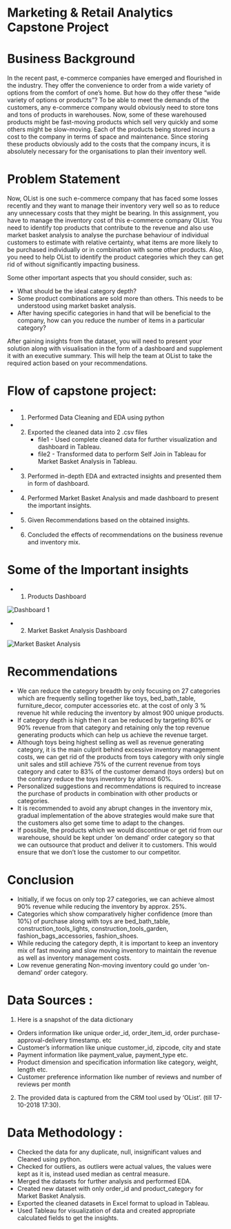 # Marketing & Retail Analytics Capstone Project

# Business Background

In the recent past, e-commerce companies have emerged and flourished in the industry. They offer the convenience to order from a wide variety of options from the comfort of one’s home. But how do they offer these “wide variety of options or products”? To be able to meet the demands of the customers, any e-commerce company would obviously need to store tons and tons of products in warehouses. Now, some of these warehoused products might be fast-moving products which sell very quickly and some others might be slow-moving. Each of the products being stored incurs a cost to the company in terms of space and maintenance. Since storing these products obviously add to the costs that the company incurs, it is absolutely necessary for the organisations to plan their inventory well.

# Problem Statement 

Now, OList is one such e-commerce company that has faced some losses recently and they want to manage their inventory very well so as to reduce any unnecessary costs that they might be bearing. In this assignment, you have to manage the inventory cost of this e-commerce company OList. You need to identify top products that contribute to the revenue and also use market basket analysis to analyse the purchase behaviour of individual customers to estimate with relative certainty, what items are more likely to be purchased individually or in combination with some other products.
Also, you need to help OList to identify the product categories which they can get rid of without significantly impacting business.

Some other important aspects that you should consider, such as:
  - What should be the ideal category depth?
  - Some product combinations are sold more than others. This needs to be understood using market basket analysis.
  - After having specific categories in hand that will be beneficial to the company, how can you reduce the number of items in a particular category?

After gaining insights from the dataset, you will need to present your solution along with visualisation in the form of a dashboard and supplement it with an executive summary. This will help the team at OList to take the required action based on your recommendations.

# Flow of capstone project:
- 1) Performed Data Cleaning and EDA using python
- 2) Exported the cleaned data into 2 .csv files
     - file1 - Used complete cleaned data for further visualization and dashboard in Tableau.
     - file2 - Transformed data to perform Self Join in Tableau for Market Basket Analysis in Tableau.
- 3) Performed in-depth EDA and extracted insights and presented them in form of dashboard.
- 4) Performed Market Basket Analysis and made dashboard to present the important insights.
- 5) Given Recommendations based on the obtained insights.
- 6) Concluded the effects of recommendations on the business revenue and inventory mix.
 
# Some of the Important insights

- 1) Products Dashboard

![Dashboard 1](https://github.com/devendra2595/Marketing-Retail-Analytics_Capstone_Project/assets/116253033/f438cab5-7067-449c-aad4-a553b49eda83)

- 2) Market Basket Analysis Dashboard

![Market Basket Analysis](https://github.com/devendra2595/Marketing-Retail-Analytics_Capstone_Project/assets/116253033/f0c07fa6-56a7-445d-a6a8-2d742f833cc2)


# Recommendations
- We can reduce the category breadth by only focusing on 27 categories which are frequently selling together like toys, bed_bath_table, furniture_decor, computer accessories etc. at the cost of only 3 % revenue hit while reducing the inventory by almost 900 unique products.
- If category depth is high then it can be reduced by targeting 80% or 90% revenue from that category and retaining only the top revenue generating products which can help us achieve the revenue target. 
- Although toys being highest selling as well as revenue generating category, it is the main culprit behind excessive inventory management costs, we can get rid of the products from toys category with only single unit sales and still achieve 75% of the current revenue from toys category and cater to 83% of the customer demand (toys orders) but on the contrary reduce the toys inventory by 
almost 60%.
- Personalized suggestions and recommendations is required to increase the purchase of products in combination with other products or categories.
-  It is recommended to avoid any abrupt changes in the inventory mix, gradual implementation of the above strategies would make sure that the customers also get some time to adapt to the changes.
- If possible, the products which we would discontinue or get rid from our warehouse, should be kept under ‘on demand’ order category so that we can outsource that product and deliver it to customers. This would ensure that we don’t lose the customer to our competitor.


# Conclusion

- Initially, if we focus on only top 27 categories, we can achieve almost 90% revenue while reducing the inventory by approx. 25%. 
- Categories which show comparatively higher confidence (more than 10%) of purchase along with toys are bed_bath_table, construction_tools_lights, construction_tools_garden, fashion_bags_accessories, fashion_shoes.
- While reducing the category depth, it is important to keep an inventory mix of fast moving and slow moving inventory to maintain the revenue as well as inventory management costs.
- Low revenue generating Non-moving inventory could go under ‘on-demand’ order category.

# Data Sources :

1) Here is a snapshot of the data dictionary
  - Orders information like unique order_id, order_item_id, order purchase-approval-delivery timestamp. etc
  - Customer’s information like unique customer_id, zipcode, city and state
  - Payment information like payment_value, payment_type etc.
  - Product dimension and specification information like category, weight, length etc.
  - Customer preference information like number of reviews and number of reviews per month
2) The provided data is captured from the CRM tool used by ‘OList’. (till 17-10-2018 17:30).

# Data Methodology :
- Checked the data for any duplicate, null, insignificant values and Cleaned using python.
- Checked for outliers, as outliers were actual values, the values were kept as it is, instead used median as central measure.
- Merged the datasets for further analysis and performed EDA.
- Created new dataset with only order_id and product_category for Market Basket Analysis.
- Exported the cleaned datasets in Excel format to upload in Tableau.
- Used Tableau for visualization of data and created appropriate calculated fields to get the insights.

